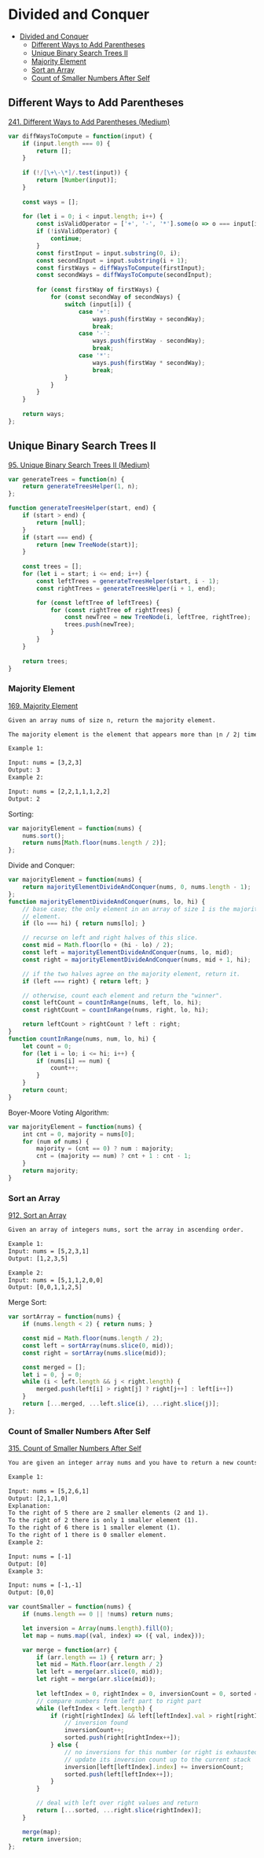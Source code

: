 # Divided and Conquer
<!-- GFM-TOC -->
* [Divided and Conquer](#Divided-and-Conquer)
    * [Different Ways to Add Parentheses](#Different-Ways-to-Add-Parentheses)
    * [Unique Binary Search Trees II](#Unique-Binary-Search-Trees-II)
    * [Majority Element](#majority-element)
    * [Sort an Array](#sort-an-array)
    * [Count of Smaller Numbers After Self](#count-of-smaller-numbers-after-self)

<!-- GFM-TOC -->


## Different Ways to Add Parentheses

[241\. Different Ways to Add Parentheses (Medium)](https://leetcode.com/problems/different-ways-to-add-parentheses/description/)

```javascript
var diffWaysToCompute = function(input) {
    if (input.length === 0) {
        return [];
    }
    
    if (!/[\+\-\*]/.test(input)) {
        return [Number(input)];
    }
    
    const ways = [];
    
    for (let i = 0; i < input.length; i++) {
        const isValidOperator = ['+', '-', '*'].some(o => o === input[i]);
        if (!isValidOperator) {
            continue;
        }
        const firstInput = input.substring(0, i);
        const secondInput = input.substring(i + 1);
        const firstWays = diffWaysToCompute(firstInput);
        const secondWays = diffWaysToCompute(secondInput);
        
        for (const firstWay of firstWays) {
            for (const secondWay of secondWays) {
                switch (input[i]) {
                    case '+':
                        ways.push(firstWay + secondWay);
                        break;
                    case '-':
                        ways.push(firstWay - secondWay);
                        break;
                    case '*':
                        ways.push(firstWay * secondWay);
                        break;
                }
            }
        }
    }
    
    return ways;
};
```

## Unique Binary Search Trees II

[95. Unique Binary Search Trees II (Medium)](https://leetcode.com/problems/unique-binary-search-trees-ii/description/)

```javascript
var generateTrees = function(n) {
    return generateTreesHelper(1, n);
};

function generateTreesHelper(start, end) {
    if (start > end) {
        return [null];
    }
    if (start === end) {
        return [new TreeNode(start)];
    }
    
    const trees = [];
    for (let i = start; i <= end; i++) {
        const leftTrees = generateTreesHelper(start, i - 1);
        const rightTrees = generateTreesHelper(i + 1, end);

        for (const leftTree of leftTrees) {
            for (const rightTree of rightTrees) {
                const newTree = new TreeNode(i, leftTree, rightTree);
                trees.push(newTree);
            }
        }
    }
    
    return trees;
}
```

<!-- @include ../leetcode/0169.majority-element.md -->
### Majority Element
[169. Majority Element](https://leetcode.com/problems/majority-element/)

```html
Given an array nums of size n, return the majority element.

The majority element is the element that appears more than ⌊n / 2⌋ times. You may assume that the majority element always exists in the array.

Example 1:

Input: nums = [3,2,3]
Output: 3
Example 2:

Input: nums = [2,2,1,1,1,2,2]
Output: 2
```
Sorting:
```javascript
var majorityElement = function(nums) {
    nums.sort();
    return nums[Math.floor(nums.length / 2)];
};
```

Divide and Conquer:

```javascript
var majorityElement = function(nums) {
    return majorityElementDivideAndConquer(nums, 0, nums.length - 1);
};
function majorityElementDivideAndConquer(nums, lo, hi) {
    // base case; the only element in an array of size 1 is the majority
    // element.
    if (lo === hi) { return nums[lo]; }

    // recurse on left and right halves of this slice.
    const mid = Math.floor(lo + (hi - lo) / 2);
    const left = majorityElementDivideAndConquer(nums, lo, mid);
    const right = majorityElementDivideAndConquer(nums, mid + 1, hi);

    // if the two halves agree on the majority element, return it.
    if (left === right) { return left; }

    // otherwise, count each element and return the "winner".
    const leftCount = countInRange(nums, left, lo, hi);
    const rightCount = countInRange(nums, right, lo, hi);

    return leftCount > rightCount ? left : right;
}
function countInRange(nums, num, lo, hi) {
    let count = 0;
    for (let i = lo; i <= hi; i++) {
        if (nums[i] == num) {
            count++;
        }
    }
    return count;
}
```

Boyer-Moore Voting Algorithm:
```javascript
var majorityElement = function(nums) {
    int cnt = 0, majority = nums[0];
    for (num of nums) {
        majority = (cnt == 0) ? num : majority;
        cnt = (majority == num) ? cnt + 1 : cnt - 1;
    }
    return majority;
}
```

<!-- @include ../leetcode/0912.sort-an-array.md -->
### Sort an Array
[912. Sort an Array](https://leetcode.com/problems/sort-an-array/)

```html
Given an array of integers nums, sort the array in ascending order.

Example 1:
Input: nums = [5,2,3,1]
Output: [1,2,3,5]

Example 2:
Input: nums = [5,1,1,2,0,0]
Output: [0,0,1,1,2,5]
```

Merge Sort:
```javascript
var sortArray = function(nums) {
    if (nums.length < 2) { return nums; }

    const mid = Math.floor(nums.length / 2);
    const left = sortArray(nums.slice(0, mid));
    const right = sortArray(nums.slice(mid));

    const merged = [];
    let i = 0, j = 0;
    while (i < left.length && j < right.length) {
        merged.push(left[i] > right[j] ? right[j++] : left[i++])
    }
    return [...merged, ...left.slice(i), ...right.slice(j)];
};
```

<!-- @include ../leetcode/0315.count-of-smaller-numbers-after-self.md -->
### Count of Smaller Numbers After Self
[315. Count of Smaller Numbers After Self](https://leetcode.com/problems/count-of-smaller-numbers-after-self/)

```html
You are given an integer array nums and you have to return a new counts array. The counts array has the property where counts[i] is the number of smaller elements to the right of nums[i].

Example 1:

Input: nums = [5,2,6,1]
Output: [2,1,1,0]
Explanation:
To the right of 5 there are 2 smaller elements (2 and 1).
To the right of 2 there is only 1 smaller element (1).
To the right of 6 there is 1 smaller element (1).
To the right of 1 there is 0 smaller element.
Example 2:

Input: nums = [-1]
Output: [0]
Example 3:

Input: nums = [-1,-1]
Output: [0,0]
```

```javascript
var countSmaller = function(nums) {
    if (nums.length == 0 || !nums) return nums;

    let inversion = Array(nums.length).fill(0);
    let map = nums.map((val, index) => ({ val, index}));

    var merge = function(arr) {
        if (arr.length == 1) { return arr; }
        let mid = Math.floor(arr.length / 2)
        let left = merge(arr.slice(0, mid));
        let right = merge(arr.slice(mid));
        
        let leftIndex = 0, rightIndex = 0, inversionCount = 0, sorted = [];
        // compare numbers from left part to right part
        while (leftIndex < left.length) {
            if (right[rightIndex] && left[leftIndex].val > right[rightIndex].val) {
                // inversion found
                inversionCount++;
                sorted.push(right[rightIndex++]);
            } else {
                // no inversions for this number (or right is exhausted)
                // update its inversion count up to the current stack
                inversion[left[leftIndex].index] += inversionCount;
                sorted.push(left[leftIndex++]);
            }
        }

        // deal with left over right values and return
        return [...sorted, ...right.slice(rightIndex)];        
    }

    merge(map);
    return inversion;
};
```
